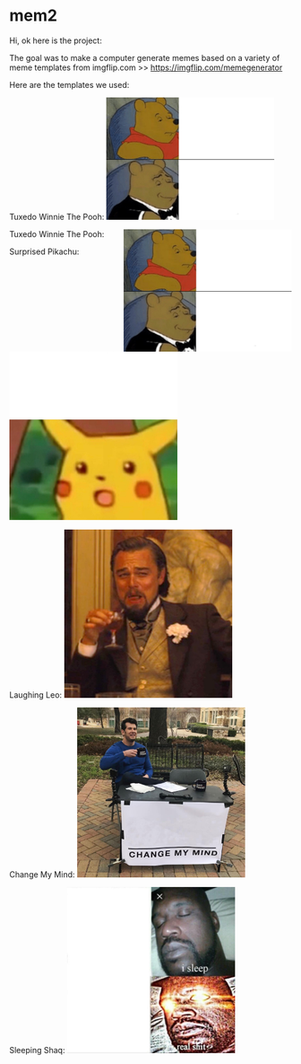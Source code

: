 # mem2

Hi, ok here is the project:

The goal was to make a computer generate memes based on a variety of meme templates from imgflip.com >> https://imgflip.com/memegenerator

Here are the templates we used: 

Tuxedo Winnie The Pooh: 
<img title="" src="https://github.com/jacksonkunde/mem2/blob/main/Tuxedo-Winnie-The-Pooh.jpeg" width="300" height=auto>

<p><img src="https://github.com/jacksonkunde/mem2/blob/main/Tuxedo-Winnie-The-Pooh.jpeg" alt="Smiley face" style="float:right;width:300px;height:auto;">
Tuxedo Winnie The Pooh:</p>



Surprised Pikachu: 
<img title="Surprised Pikachu" src="https://github.com/jacksonkunde/mem2/blob/main/Surprised-Pikachu.jpeg" width="300" height=auto>



Laughing Leo:
<img title="Laughing Leo" src="https://github.com/jacksonkunde/mem2/blob/main/Laughing-Leo.jpeg" width="300" height=auto>



Change My Mind:
<img title="Change My Mind" src="https://github.com/jacksonkunde/mem2/blob/main/Change-My-Mind.jpeg" width="300" height=auto>



Sleeping Shaq: 
<img title="" src="https://github.com/jacksonkunde/mem2/blob/main/Sleeping-Shaq.jpeg" width="300" height=auto>

